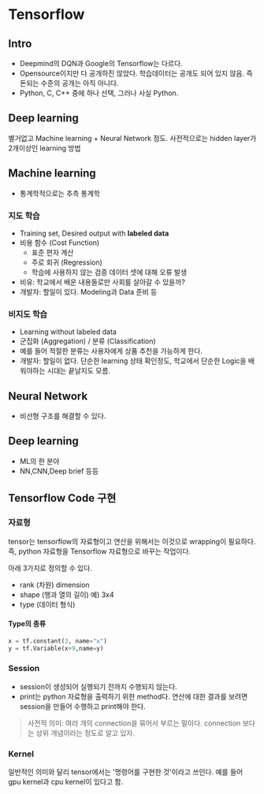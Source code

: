 # Tensorflow
## Intro
- Deepmind의 DQN과 Google의 Tensorflow는 다르다.
- Opensource이지만 다 공개하진 않았다. 학습데이터는 공개도 되어 있지 않음. 즉 돈되는 수준의 공개는 아직 아니다.
- Python, C, C++ 중에 하나 선택, 그러나 사실 Python.

## Deep learning
별거없고 Machine learning + Neural Network 정도. 사전적으로는 hidden layer가 2개이상인 learning 방법

## Machine learning
- 통계학적으로는 추측 통계학

### 지도 학습
- Training set, Desired output with **labeled data**
- 비용 함수 (Cost Function)
  - 표준 편자 계산
  - 주로 회귀 (Regression)
  - 학습에 사용하지 않는 검증 데이터 셋에 대해 오류 발생
- 비유: 학교에서 배운 내용들로만 사회를 살아갈 수 있을까?
- 개발자: 할일이 있다. Modeling과 Data 준비 등

### 비지도 학습
- Learning without labeled data
- 군집화 (Aggregation) / 분류 (Classification)
- 예를 들어 적절한 분류는 사용자에게 상품 추천을 가능하게 한다.
- 개발자: 할일이 없다. 단순한 learning 상태 확인정도, 학교에서 단순한 Logic을 배워야하는 시대는 끝날지도 모름.

## Neural Network
- 비선형 구조를 해결할 수 있다.

## Deep learning
- ML의 한 분야
- NN,CNN,Deep brief 등등

## Tensorflow Code 구현
### 자료형
tensor는 tensorflow의 자료형이고 연산을 위해서는 이것으로 wrapping이 필요하다. 즉, python 자료형을 Tensorflow 자료형으로 바꾸는 작업이다.

아래 3가지로 정의할 수 있다.
- rank (차원) dimension
- shape (행과 열의 길이) 예) 3x4
- type (데이터 형식)

#### Type의 종류
```python
x = tf.constant(3, name="x")
y = tf.Variable(x+9,name=y)
```

### Session
- session이 생성되어 실행되기 전까지 수행되지 않는다.
- print는 python 자료형을 출력하기 위한 method다. 연산에 대한 결과를 보려면 session을 만들어 수행하고 print해야 한다.
> 사전적 의미: 여러 개의 connection을 묶어서 부르는 말이다. connection 보다는 상위 개념이라는 정도로 알고 있자.

### Kernel
일반적인 의미와 달리 tensor에서는 '명령어를 구현한 것'이라고 쓰인다.
예를 들어 gpu kernel과 cpu kernel이 있다고 함.
